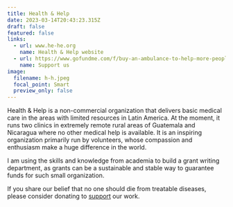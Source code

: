 ```yaml
---
title: Health & Help
date: 2023-03-14T20:43:23.315Z
draft: false
featured: false
links:
  - url: www.he-he.org
    name: Health & Help website
  - url: https://www.gofundme.com/f/buy-an-ambulance-to-help-more-people
    name: Support us
image:
  filename: h-h.jpeg
  focal_point: Smart
  preview_only: false
---
```

Health & Help is a non-commercial organization that delivers basic medical care in the areas with limited resources in Latin America. At the moment, it runs two clinics in extremely remote rural areas of Guatemala and Nicaragua where no other medical help is available. It is an inspiring organization primarily run by volunteers, whose compassion and enthusiasm make a huge difference in the world.

I am using the skills and knowledge from academia to build a grant writing department, as grants can be a sustainable and stable way to guarantee funds for such small organization.

If you share our belief that no one should die from treatable diseases, please consider donating to [support](https://he-he.org/#block-8) our work.